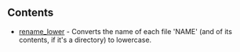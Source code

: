 ## Contents

* [rename_lower](rename_lower.sh) - Converts the name of each file 'NAME' (and of its contents, if it's a directory) to
    lowercase.
